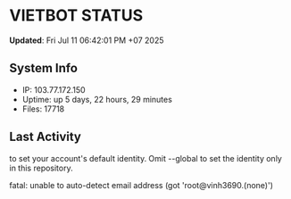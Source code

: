 # VIETBOT STATUS
**Updated**: Fri Jul 11 06:42:01 PM +07 2025

## System Info
- IP: 103.77.172.150
- Uptime: up 5 days, 22 hours, 29 minutes
- Files: 17718

## Last Activity

to set your account's default identity.
Omit --global to set the identity only in this repository.

fatal: unable to auto-detect email address (got 'root@vinh3690.(none)')

